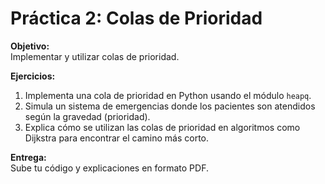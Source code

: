 # Práctica 2: Colas de Prioridad

**Objetivo:**  
Implementar y utilizar colas de prioridad.

**Ejercicios:**
1. Implementa una cola de prioridad en Python usando el módulo `heapq`.
2. Simula un sistema de emergencias donde los pacientes son atendidos según la gravedad (prioridad).
3. Explica cómo se utilizan las colas de prioridad en algoritmos como Dijkstra para encontrar el camino más corto.

**Entrega:**  
Sube tu código y explicaciones en formato PDF.